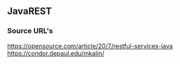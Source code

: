 ## JavaREST

### Source URL's
https://opensource.com/article/20/7/restful-services-java
https://condor.depaul.edu/mkalin/
